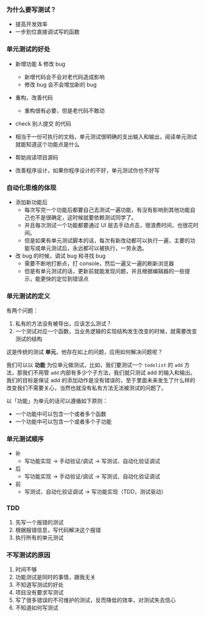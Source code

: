 ### 为什么要写测试？

- 提高开发效率
- 一步到位直接调试写的函数

### 单元测试的好处

- 新增功能 & 修改 bug
  - 新增代码会不会对老代码造成影响
  - 修改 bug 会不会增加新的 bug
- 重构，改善代码
  - 重构很有必要，但是老代码不敢动
- check 别人提交 的代码

- 相当于一份可执行的文档，单元测试很明确的支出输入和输出，阅读单元测试就能知道这个功能点是什么
- 帮助阅读项目源码
- 改善程序设计，如果你程序设计的不好，单元测试你也不好写

### 自动化思维的体现

- 添加新功能后
  - 每次写完一个功能后都要自己去测试一遍功能，有没有影响到其他功能自己也不是很确定，这时候就要依赖测试同学了。
  - 并且每次测试一个功能都要通过 UI 层去手动点击，很浪费时间，也很花时间。
  - 但是如果有单元测试脚本的话，每次有新改动都可以执行一遍，主要的功能写成单元测试后，永远都可以被执行，一劳永逸。
- 改 bug 的时候，调试 bug 和寻找 bug
  - 需要不断地打断点，打 console，然后一遍又一遍的刷新浏览器
  - 但是有单元测试的话，更新前就能发现问题，并且根据编辑器的一些提示，能更快的定位到错误点

### 单元测试的定义

有两个问题：

1. 私有的方法没有被导出，应该怎么测试？
2. 一个测试对应一个函数，当业务逻辑的实现结构发生改变的时候，就需要改变测试的结构

这是传统的测试 **单元**，他存在如上的问题，应用如何解决问题呢？

我们可以以 **功能** 为位单元做测试，比如，我们要测试一个 `todolist` 的 `add` 方法，那我们不用管 `add` 内部有多少个子方法，我们就只测试 add 的输入和输出。我们的目标是保证 add 的添加动作是没有错误的，至于里面未来发生了什么样的改变我们不需要关心，当然也就没有私有方法无法被测试的问题了。

以「功能」为单元的话可以遵循如下原则：

- 一个功能中可以包含一个或者多个函数
- 一个功能中可以包含一个或者多个子功能

### 单元测试顺序

- 补
  - 写功能实现 -> 手动验证/调试 -> 写测试、自动化验证调试
- 后
  - 写功能实现 -> 手动验证/调试 -> 写测试、自动化验证调试
- 前
  - 写测试、自动化验证调试 -> 写功能实现（TDD，测试驱动）

### TDD

1. 先写一个报错的测试
2. 根据报错信息，写代码解决这个报错
3. 执行所有的单元测试

### 不写测试的原因

1. 时间不够
2. 功能测试是同时的事情，跟我无关
3. 不知道写测试的好处
4. 项目没有要求写测试
5. 写了很多错误的不可维护的测试，反而降低的效率，对测试失去信心
6. 不知道如何写测试

